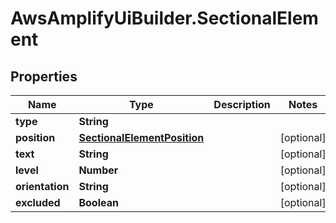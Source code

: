 # AwsAmplifyUiBuilder.SectionalElement

## Properties

Name | Type | Description | Notes
------------ | ------------- | ------------- | -------------
**type** | **String** |  | 
**position** | [**SectionalElementPosition**](SectionalElementPosition.md) |  | [optional] 
**text** | **String** |  | [optional] 
**level** | **Number** |  | [optional] 
**orientation** | **String** |  | [optional] 
**excluded** | **Boolean** |  | [optional] 


